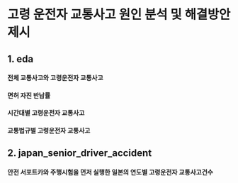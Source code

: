 # 고령 운전자 교통사고 원인 분석 및 해결방안 제시

## 1. eda
#### 전체 교통사고와 고령운전자 교통사고
#### 면허 자진 반납률
#### 시간대별 고령운전자 교통사고
#### 교통법규별 고령운전자 교통사고
## 2. japan_senior_driver_accident
#### 안전 서포트카와 주행시험을 먼저 실행한 일본의 연도별 고령운전자 교통사고건수